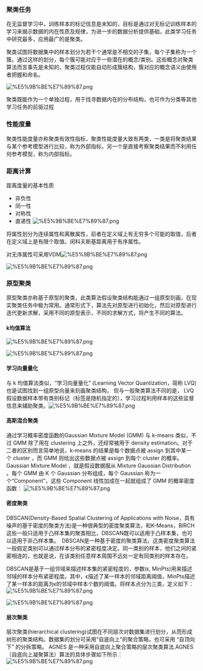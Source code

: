 
### 聚类任务
在无监督学习中，训练样本的标记信息是未知的，目标是通过对无标记训练样本的学习来揭示数据的内在性质及规律，为进一步的数据分析提供基础，此类学习任务中研究最多，应用最广的是聚类。

聚类试图将数据集中的样本划分为若干个通常是不相交的子集，每个子集称为一个簇。通过这样的划分，每个簇可能对应于一些潜在的概念/类别。这些概念对聚类算法而言事先是未知的，聚类过程仅能自动形成簇结构，簇对应的概念语义由使用者把握和命名。

![%E5%9B%BE%E7%89%87.png](attachment:%E5%9B%BE%E7%89%87.png)

聚类既能作为一个单独过程，用于找寻数据内在的分布结构，也可作为分类等其他学习任务的前驱过程

### 性能度量
聚类性能度量亦称聚类有效性指标，聚类性能度量大致有两类，一类是将聚类结果与某个参考模型进行比较，称为外部指标，另一个是直接考察聚类结果而不利用任何参考模型，称为内部指标。

### 距离计算
距离度量的基本性质
* 非负性
* 同一性
* 对称性
* 直递性
![%E5%9B%BE%E7%89%87.png](attachment:%E5%9B%BE%E7%89%87.png)

将属性划分为连续属性和离散属性，前者在定义域上有无穷多个可能的取值，后者在定义域上是有限个取值。闵科夫斯基距离用于有序属性。

对无序属性可采用VDM![%E5%9B%BE%E7%89%87.png](attachment:%E5%9B%BE%E7%89%87.png)

![%E5%9B%BE%E7%89%87.png](attachment:%E5%9B%BE%E7%89%87.png)

### 原型聚类
原型聚类亦称基于原型的聚类，此类算法假设聚类结构能通过一组原型刻画，在现实聚类任务中极为常用。通常形式下，算法先对原型进行初始化，然后对原型进行迭代更新求解，采用不同的原型表示，不同的求解方式，将产生不同的算法。


#### k均值算法
![%E5%9B%BE%E7%89%87.png](attachment:%E5%9B%BE%E7%89%87.png)

![%E5%9B%BE%E7%89%87.png](attachment:%E5%9B%BE%E7%89%87.png)

#### 学习向量量化
与 k 均值算法类似，“学习向量量化” (Learning Vector Quantization，简称 LVQ)也是试图找到一组原型向量来刻画聚类结构， 但与一般聚类算法不同的是， LVQ 假设数据样本带有类别标记（标签是随机指定的），学习过程利用样本的这些监督信息来辅助聚类。![%E5%9B%BE%E7%89%87.png](attachment:%E5%9B%BE%E7%89%87.png)

#### 高斯混合聚类
通过学习概率密度函数的Gaussian Mixture Model (GMM) 与 k-means 类似，不过 GMM 除了用在 clustering 上之外，还经常被用于 density estimation。对于二者的区别而言简单地说，k-means 的结果是每个数据点被 assign 到其中某一个 cluster ，而 GMM 则给出这些数据点被 assign 到每个 cluster 的概率。
Gaussian Mixture Model ，就是假设数据服从 Mixture Gaussian Distribution 。每个 GMM 由 K 个 Gaussian 分布组成，每个 Gaussian 称为一个“Component”，这些 Component 线性加成在一起就组成了 GMM 的概率密度函数：
![%E5%9B%BE%E7%89%87.png](attachment:%E5%9B%BE%E7%89%87.png)

#### 密度聚类
DBSCAN(Density-Based Spatial Clustering of Applications with Noise，具有噪声的基于密度的聚类方法)是一种很典型的密度聚类算法，和K-Means，BIRCH这些一般只适用于凸样本集的聚类相比，DBSCAN既可以适用于凸样本集，也可以适用于非凸样本集。　DBSCAN是一种基于密度的聚类算法，这类密度聚类算法一般假定类别可以通过样本分布的紧密程度决定。同一类别的样本，他们之间的紧密相连的，也就是说，在该类别任意样本周围不远处一定有同类别的样本存在。

DBSCAN是基于一组邻域来描述样本集的紧密程度的，参数(ϵ, MinPts)用来描述邻域的样本分布紧密程度。其中，ϵ描述了某一样本的邻域距离阈值，MinPts描述了某一样本的距离为ϵ的邻域中样本个数的阈值。将样本点分为三类，定义如下：
![%E5%9B%BE%E7%89%87.png](attachment:%E5%9B%BE%E7%89%87.png)

![%E5%9B%BE%E7%89%87.png](attachment:%E5%9B%BE%E7%89%87.png)

#### 层次聚类
层次聚类(hierarchical clustering)试图在不同层次对数据集进行划分，从而形成树形的聚类结构。数据集的划分可采用"自底向上"的聚合策略，也可采用 “自顶向下” 的分拆策略。
AGNES 是一种采用自底向上聚合策略的层次聚类算法.AGNES（自底向上凝聚算法）算法的具体步骤如下所示：
![%E5%9B%BE%E7%89%87.png](attachment:%E5%9B%BE%E7%89%87.png)
